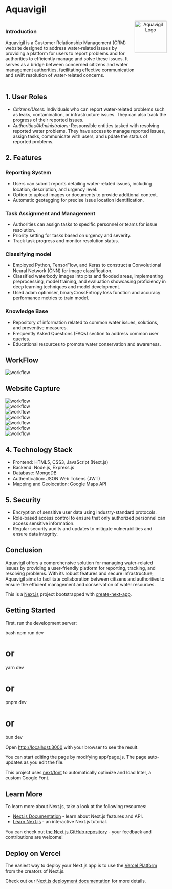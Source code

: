 # Aquavigil 

<div style="display: flex; flex-direction: row;">
  <div align="left">
    <h3>Introduction</h3>
    Aquavigil is a Customer Relationship Management (CRM) website designed to address water-related issues by providing a platform for users to report problems and 
    for authorities to efficiently manage and solve these issues. It serves as a bridge between concerned citizens and water management authorities, facilitating 
    effective communication and swift resolution of water-related concerns.
    <br/><br/>
  </div>
  <div align="center">
    <img src="https://res.cloudinary.com/de7hlbfce/image/upload/v1708859023/x53oinolgz2htuonr3fl.png" style="width: 100px; height: 100px;" alt="Aquavigil Logo">
  </div>
</div>

## 1. User Roles
- *Citizens/Users:* Individuals who can report water-related problems such as leaks, contamination, or infrastructure issues. They can also track the progress of their reported issues.
- *Authorities/Administrators:* Responsible entities tasked with resolving reported water problems. They have access to manage reported issues, assign tasks, communicate with users, and update the status of reported problems.

## 2. Features

### Reporting System
- Users can submit reports detailing water-related issues, including location, description, and urgency level.
- Option to upload images or documents to provide additional context.
- Automatic geotagging for precise issue location identification.

### Task Assignment and Management
- Authorities can assign tasks to specific personnel or teams for issue resolution.
- Priority setting for tasks based on urgency and severity.
- Track task progress and monitor resolution status.

### Classifying model
- Employed Python, TensorFlow, and Keras to construct a Convolutional Neural Network (CNN) for image classification. 
- Classified waterbody images into pits and flooded areas, implementing preprocessing, model training, and evaluation showcasing proficiency in deep learning techniques and model development.
- Used adam optimiser, binaryCrossEntropy loss function and accuracy performance metrics to train model.

### Knowledge Base
- Repository of information related to common water issues, solutions, and preventive measures.
- Frequently Asked Questions (FAQs) section to address common user queries.
- Educational resources to promote water conservation and awareness.

<h2>WorkFlow</h2>
<img src="https://res.cloudinary.com/de7hlbfce/image/upload/v1708860134/aquavigil/oohkgb05hi7b8kw81uo3.png" alt="workflow" />
<br/>

<h2>Website Capture</h2>
<img src="https://res.cloudinary.com/de7hlbfce/image/upload/v1708860541/aquavigil/tqecb4xk8vjkep6cex1a.png" alt="workflow" />
<br/>
<img src="https://res.cloudinary.com/de7hlbfce/image/upload/v1708860539/aquavigil/ejvt4cjeltu30f2e3hxs.png" alt="workflow" />
<br/>
<img src="https://res.cloudinary.com/de7hlbfce/image/upload/v1708860539/aquavigil/okuwoidxf7ehcpeyhvn6.png" alt="workflow" />
<br/>
<img src="https://res.cloudinary.com/de7hlbfce/image/upload/v1708860539/aquavigil/okuwoidxf7ehcpeyhvn6.png" alt="workflow" />
<br/>
<img src="https://res.cloudinary.com/de7hlbfce/image/upload/v1708860537/aquavigil/op0uy2okylcmwycoxhxx.png" alt="workflow" />
<br/>
<img src="https://res.cloudinary.com/de7hlbfce/image/upload/v1708860544/aquavigil/hebfetsh3r4ux1mowkrf.png" alt="workflow" />
<br/>
<img src="https://res.cloudinary.com/de7hlbfce/image/upload/v1708860544/aquavigil/qgss8ljcvfvtuinloxqs.png" alt="workflow" />
<br/>


## 4. Technology Stack
- Frontend: HTML5, CSS3, JavaScript (Next.js)
- Backend: Node.js, Express.js
- Database: MongoDB
- Authentication: JSON Web Tokens (JWT)
- Mapping and Geolocation: Google Maps API

## 5. Security
- Encryption of sensitive user data using industry-standard protocols.
- Role-based access control to ensure that only authorized personnel can access sensitive information.
- Regular security audits and updates to mitigate vulnerabilities and ensure data integrity.

## Conclusion
Aquavigil offers a comprehensive solution for managing water-related issues by providing a user-friendly platform for reporting, tracking, and resolving problems. With its robust features and secure infrastructure, Aquavigil aims to facilitate collaboration between citizens and authorities to ensure the efficient management and conservation of water resources.





This is a [Next.js](https://nextjs.org/) project bootstrapped with [create-next-app](https://github.com/vercel/next.js/tree/canary/packages/create-next-app).

## Getting Started

First, run the development server:

bash
npm run dev
# or
yarn dev
# or
pnpm dev
# or
bun dev


Open [http://localhost:3000](http://localhost:3000) with your browser to see the result.

You can start editing the page by modifying app/page.js. The page auto-updates as you edit the file.

This project uses [next/font](https://nextjs.org/docs/basic-features/font-optimization) to automatically optimize and load Inter, a custom Google Font.

## Learn More

To learn more about Next.js, take a look at the following resources:

- [Next.js Documentation](https://nextjs.org/docs) - learn about Next.js features and API.
- [Learn Next.js](https://nextjs.org/learn) - an interactive Next.js tutorial.

You can check out [the Next.js GitHub repository](https://github.com/vercel/next.js/) - your feedback and contributions are welcome!

## Deploy on Vercel

The easiest way to deploy your Next.js app is to use the [Vercel Platform](https://vercel.com/new?utm_medium=default-template&filter=next.js&utm_source=create-next-app&utm_campaign=create-next-app-readme) from the creators of Next.js.

Check out our [Next.js deployment documentation](https://nextjs.org/docs/deployment) for more details.
